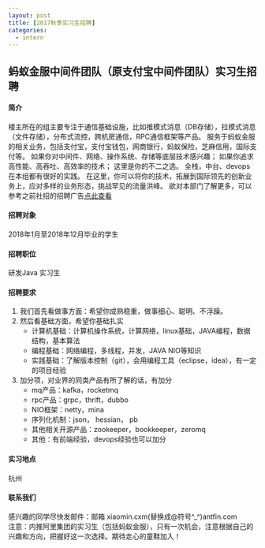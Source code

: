 ```yaml
---
layout: post
title: [2017秋季实习生招聘]
categories:
  - intern
---
```


## 蚂蚁金服中间件团队（原支付宝中间件团队）实习生招聘
#### 简介
楼主所在的组主要专注于通信基础设施，比如推模式消息（DB存储），拉模式消息（文件存储），分布式流控，跨机房通信，RPC通信框架等产品。
服务于蚂蚁金服的相关业务，包括支付宝，支付宝钱包，网商银行，蚂蚁保险，芝麻信用，国际支付等。
如果你对中间件、网络、操作系统、存储等底层技术感兴趣；
如果你追求高性能、高吞吐、高效率的技术；
这里是你的不二之选。
全栈，中台、devops在本组都有很好的实践。
在这里，你可以将你的技术，拓展到国际领先的创新业务上，应对多样的业务形态，挑战罕见的流量洪峰。
欲对本部门了解更多，可以参考之前社招的招聘广告[点此查看](http://pinggod.legendh5.com/h5/ant-social-wanted-2017.html?from=timeline&isappinstalled=0)

#### 招聘对象
2018年1月至2018年12月毕业的学生

#### 招聘职位
研发Java 实习生

#### 招聘要求
1. 我们首先看做事方面：希望你成熟稳重，做事细心、聪明、不浮躁。
2. 然后看基础方面，希望你基础扎实
   * 计算机基础：计算机操作系统，计算网络，linux基础，JAVA编程，数据结构，基本算法
   * 编程基础：网络编程，多线程，并发，JAVA NIO等知识
   * 实践基础：了解版本控制（git），会用编程工具（eclipse，idea），有一定的项目经验
3. 加分项，对业界的同类产品有所了解的话，有加分
   * mq产品：kafka，rocketmq
   * rpc产品：grpc，thrift，dubbo
   * NIO框架：netty，mina
   * 序列化机制：json， hessian， pb
   * 其他相关开源产品：zookeeper，bookkeeper，zeromq
   * 其他：有前端经验，devops经验也可以加分

#### 实习地点
杭州

#### 联系我们
感兴趣的同学尽快发邮件：邮箱 xiaomin.cxm(替换成@符号^_^)antfin.com  
注意：内推阿里集团的实习生（包括蚂蚁金服），只有一次机会，注意根据自己的兴趣和方向，把握好这一次选择。期待走心的童鞋加入！